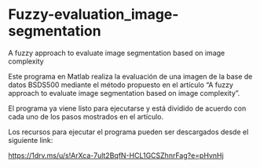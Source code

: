 # Fuzzy-evaluation_image-segmentation
A fuzzy approach to evaluate image segmentation based on image complexity

Este programa en Matlab realiza la evaluación de una imagen de la base de datos BSDS500 mediante el método propuesto en el artículo “A fuzzy approach to evaluate image segmentation based on image complexity”.

El programa ya viene listo para ejecutarse y está dividido de acuerdo con cada uno de los pasos mostrados en el artículo.

Los recursos para ejecutar el programa pueden ser descargados desde el siguiente link:

https://1drv.ms/u/s!ArXca-7ult2BqfN-HCL1GCSZhnrFag?e=pHvnHj
